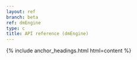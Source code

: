 ```yaml
---
layout: ref
branch: beta
ref: dmEngine
type: c
title: API reference (dmEngine)
---
```

{% include anchor_headings.html html=content %}